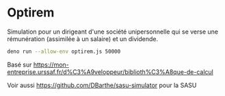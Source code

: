 # Optirem

Simulation pour un dirigeant d'une société unipersonnelle qui se verse une
rémunération (assimilée à un salaire) et un dividende.

```sh
deno run --allow-env optirem.js 50000
```

Basé sur https://mon-entreprise.urssaf.fr/d%C3%A9veloppeur/biblioth%C3%A8que-de-calcul

Voir aussi https://github.com/DBarthe/sasu-simulator pour la SASU
